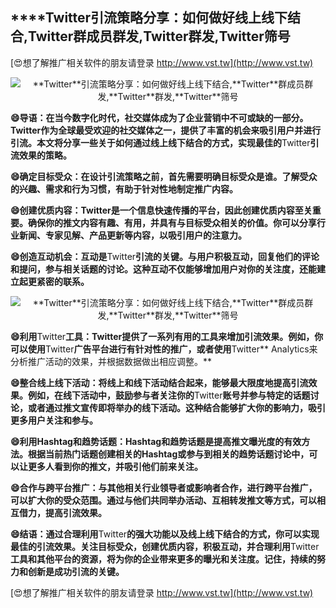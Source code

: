 ## ****Twitter**引流策略分享：如何做好线上线下结合,**Twitter**群成员群发,**Twitter**群发,**Twitter**筛号**

[😍想了解推广相关软件的朋友请登录 http://www.vst.tw](http://www.vst.tw)

 <center><img src="https://vst.tw/MP4/tuiguang/png/1.png" alt="**Twitter**引流策略分享：如何做好线上线下结合,**Twitter**群成员群发,**Twitter**群发,**Twitter**筛号"></center>

**😄导语：在当今数字化时代，社交媒体成为了企业营销中不可或缺的一部分。**Twitter**作为全球最受欢迎的社交媒体之一，提供了丰富的机会来吸引用户并进行引流。本文将分享一些关于如何通过线上线下结合的方式，实现最佳的**Twitter**引流效果的策略。**

**😄确定目标受众：在设计引流策略之前，首先需要明确目标受众是谁。了解受众的兴趣、需求和行为习惯，有助于针对性地制定推广内容。**

**😄创建优质内容：**Twitter**是一个信息快速传播的平台，因此创建优质内容至关重要。确保你的推文内容有趣、有用，并具有与目标受众相关的价值。你可以分享行业新闻、专家见解、产品更新等内容，以吸引用户的注意力。**

**😄创造互动机会：互动是**Twitter**引流的关键。与用户积极互动，回复他们的评论和提问，参与相关话题的讨论。这种互动不仅能够增加用户对你的关注度，还能建立起更紧密的联系。**

 <center><img src="https://vst.tw/MP4/tuiguang/png/3.png" alt="**Twitter**引流策略分享：如何做好线上线下结合,**Twitter**群成员群发,**Twitter**群发,**Twitter**筛号"></center>

**😄利用**Twitter**工具：**Twitter**提供了一系列有用的工具来增加引流效果。例如，你可以使用**Twitter**广告平台进行有针对性的推广，或者使用**Twitter** Analytics来分析推广活动的效果，并根据数据做出相应调整。**

**😄整合线上线下活动：将线上和线下活动结合起来，能够最大限度地提高引流效果。例如，在线下活动中，鼓励参与者关注你的**Twitter**账号并参与特定的话题讨论，或者通过推文宣传即将举办的线下活动。这种结合能够扩大你的影响力，吸引更多用户关注和参与。**

**😄利用Hashtag和趋势话题：Hashtag和趋势话题是提高推文曝光度的有效方法。根据当前热门话题创建相关的Hashtag或参与到相关的趋势话题讨论中，可以让更多人看到你的推文，并吸引他们前来关注。**

**😄合作与跨平台推广：与其他相关行业领导者或影响者合作，进行跨平台推广，可以扩大你的受众范围。通过与他们共同举办活动、互相转发推文等方式，可以相互借力，提高引流效果。**

**😄结语：通过合理利用**Twitter**的强大功能以及线上线下结合的方式，你可以实现最佳的引流效果。关注目标受众，创建优质内容，积极互动，并合理利用**Twitter**工具和其他平台的资源，将为你的企业带来更多的曝光和关注度。记住，持续的努力和创新是成功引流的关键。**

[😍想了解推广相关软件的朋友请登录 http://www.vst.tw](http://www.vst.tw)



